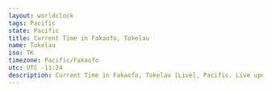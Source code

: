 ```yaml
---
layout: worldclock
tags: Pacific
state: Pacific
title: Current Time in Fakaofo, Tokelau
name: Tokelau
iso: TK
timezone: Pacific/Fakaofo
utc: UTC -11:24
description: Current Time in Fakaofo, Tokelau [Live], Pacific. Live update now time in Fakaofo, timezone Pacific/Fakaofo, UTC -11:24, Country ISO code & Current Local Time.
---
```



